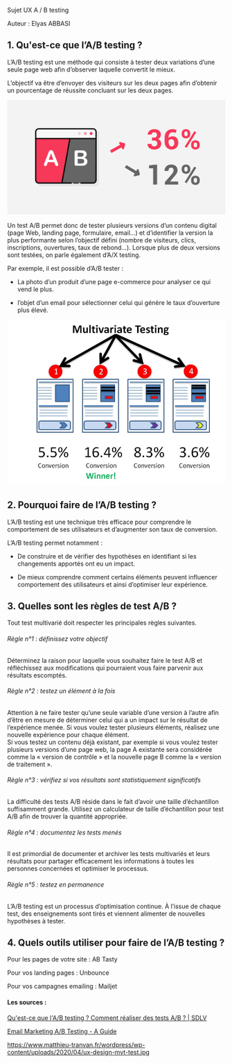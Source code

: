 Sujet UX A / B testing

Auteur : Elyas ABBASI

## 1. Qu'est-ce que l’A/B testing ?

L’A/B testing est une méthode qui consiste à tester deux variations d’une seule page web afin d’observer laquelle convertit le mieux.

L’objectif va être d’envoyer des visiteurs sur les deux pages afin d’obtenir un pourcentage de réussite concluant sur les deux pages.

<img title="" src="../img/A-Btesting.png" alt="">


Un test A/B permet donc de tester plusieurs versions d’un contenu digital (page Web, landing page, formulaire, email…) et d’identifier la version la plus performante selon l’objectif défini (nombre de visiteurs, clics, inscriptions, ouvertures, taux de rebond…). Lorsque plus de deux versions sont testées, on parle également d’A/X testing.

Par exemple, il est possible d’A/B tester :

- La photo d’un produit d’une page e-commerce pour analyser ce qui vend le plus.

- l’objet d’un email pour sélectionner celui qui génère le taux d’ouverture plus élevé.

<img title="" src="../img/ux-design-mvt-test.jpg" alt="">

## 2. Pourquoi faire de l’A/B testing ?

L’A/B testing est une technique très efficace pour comprendre le comportement de ses utilisateurs et d’augmenter son taux de conversion.

L’A/B testing permet notamment :

- De construire et de vérifier des hypothèses en identifiant si les changements apportés ont eu un impact.

- De mieux comprendre comment certains éléments peuvent influencer  comportement des utilisateurs et ainsi d’optimiser leur expérience.

## 3. Quelles sont les règles de test A/B ?

Tout test multivarié doit respecter les principales règles suivantes.

###### Règle n°1 : définissez votre objectif

Déterminez la raison pour laquelle vous souhaitez faire le test A/B et réfléchissez aux modifications qui pourraient vous faire parvenir aux résultats escomptés.

###### Règle n°2 : testez un élément à la fois

Attention à ne faire tester qu’une seule variable d’une version à l’autre afin d’être en mesure de déterminer celui qui a un impact sur le résultat de l’expérience menée. Si vous voulez tester plusieurs éléments, réalisez une nouvelle expérience pour chaque élément.  
Si vous testez un contenu déjà existant, par exemple si vous voulez tester plusieurs versions d’une page web, la page A existante sera considérée comme la « version de contrôle » et la nouvelle page B comme la « version de traitement ».

###### Règle n°3 : vérifiez si vos résultats sont statistiquement significatifs

La difficulté des tests A/B réside dans le fait d’avoir une taille d’échantillon suffisamment grande. Utilisez un calculateur de taille d’échantillon pour test A/B afin de trouver la quantité appropriée.

###### Règle n°4 : documentez les tests menés

Il est primordial de documenter et archiver les tests multivariés et leurs résultats pour partager efficacement les informations à toutes les personnes concernées et optimiser le processus.

###### Règle n°5 : testez en permanence

L’A/B testing est un processus d’optimisation continue. À l’issue de chaque test, des enseignements sont tirés et viennent alimenter de nouvelles hypothèses à tester.

## 4. Quels outils utiliser pour faire de l’A/B testing ?

Pour les pages de votre site : AB Tasty

Pour vos landing pages : Unbounce

Pour vos campagnes emailing : Mailjet

#### Les sources :

[Qu&#039;est-ce que l&#039;A/B testing ? Comment réaliser des tests A/B ? | SDLV](https://www.sdlv.fr/blog/conversions-ux/ab-testing)

[Email Marketing A/B Testing - A Guide](https://www.mailjet.com/blog/news/ab-testing-beginners-guide-for-email-marketing/)

https://www.matthieu-tranvan.fr/wordpress/wp-content/uploads/2020/04/ux-design-mvt-test.jpg
